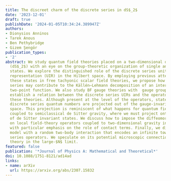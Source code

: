 ```yaml
---
title: The discreet charm of the discrete series in dS$_2$
date: '2023-12-01'
draft: true
publishDate: '2024-01-05T10:34:24.389947Z'
authors:
- Dionysios Anninos
- Tarek Anous
- Ben Pethybridge
- Gizem Şengör
publication_types:
- '2'
abstract: We study quantum field theories placed on a two-dimensional de Sitter spacetime
  (dS$_2$) with an eye on the group-theoretic organization of single and multi-particle
  states. We explore the distinguished role of the discrete series unitary irreducible
  representation (UIR) in the Hilbert space. By employing previous attempts to realize
  these states in free tachyonic scalar field theories, we propose how the discrete
  series may contribute to the Källén–Lehmann decomposition of an interacting scalar
  two-point function. We also study BF gauge theories with  gauge group in dS$_2$ and
  establish a relation between the discrete series UIRs and the operator content of
  these theories. Although present at the level of the operators, states carrying
  discrete series quantum numbers are projected out of the gauge-invariant Hilbert
  space. This projection is reminiscent of what happens for quantum field theories
  coupled to semiclassical de Sitter gravity, where we must project onto the subspace
  of de Sitter invariant states. We discuss how to impose the diffeomorphism constraints
  on local field-theory operators coupled to two-dimensional gravity in de Sitter,
  with particular emphasis on the role of contact terms. Finally, we discuss an SYK-type
  model with a random two-body interaction that encodes an infinite tower of discrete
  series operators. We speculate on its potential microscopic connection to the  BF
  theory in the large-$N$ limit.
featured: false
publication: '*Journal of Physics A: Mathematical and Theoretical*'
doi: 10.1088/1751-8121/ad14ad
links:
- name: arXiv
  url: https://arxiv.org/abs/2307.15832
---
```


